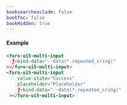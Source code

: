 ```yaml
---
booksearchexclude: false
bookToc: false
bookHidden: true
---
```

#### Example
<script type="module" src="/init.js"></script>
<furo-demo-snippet>
<template>
<furo-form-layouter four>
<furo-ui5-multi-input
    ƒ-bind-data="--data(*.repstring)"
 ></furo-ui5-multi-input>
<furo-ui5-multi-input
    value-state="Success"
    placeholder="Placeholder"
    ƒ-bind-data="--data(*.repstring)"
 ></furo-ui5-multi-input>
</furo-form-layouter>
<furo-data-object
  type="experiment.Experiment"
  @-object-ready="--data"
></furo-data-object>
</template>
</furo-demo-snippet>

```html
<furo-ui5-multi-input
  ƒ-bind-data="--data(*.repeated_sring)"
></furo-ui5-multi-input>
<furo-ui5-multi-input
    value-state="Success"
    placeholder="Placeholder"
    ƒ-bind-data="--data(*.repeated_sring)"
 ></furo-ui5-multi-input>
```

